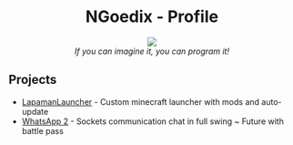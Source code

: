 <h1 align="center">NGoedix - Profile</h1>

<div align="center">
  <a href="https://twitter.com/NGoedix" ><img src="https://img.shields.io/twitter/follow/NGoedix.svg?style=social" /> </a>
  <br />
  <i>If you can imagine it, you can program it!</i>
</div>

## Projects
* [LapamanLauncher](https://github.com/NGoedix/LapamanLauncherMC) - Custom minecraft launcher with mods and auto-update
* [WhatsApp 2](https://github.com/NGoedix/Whatsapp2) - Sockets communication chat in full swing ~ Future with battle pass
